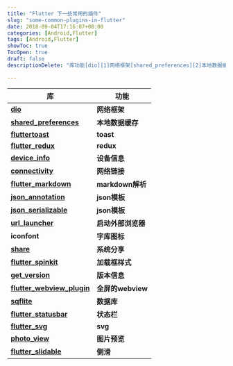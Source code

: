 ```yaml
---
title: "Flutter 下一些常用的插件"
slug: "some-common-plugins-in-flutter"
date: 2018-09-04T17:16:07+08:00
categories: [Android,Flutter]
tags: [Android,Flutter]
showToc: true
TocOpen: true
draft: false
descriptionDelete: "库功能[dio][1]网络框架[shared_preferences][2]本地数据缓存[fluttertoast]"

---
```

                
库 | 功能
-------- | ---
**[dio][1]**|**网络框架**
**[shared_preferences][2]**|**本地数据缓存**
**[fluttertoast][3]**|**toast**
**[flutter_redux][4]**|**redux**
**[device_info][5]**|**设备信息**
**[connectivity][6]**|**网络链接**
**[flutter_markdown][7]**|**markdown解析**
**[json_annotation][8]**|**json模板**
**[json_serializable][9]**|**json模板**
**[url_launcher][10]**|**启动外部浏览器**
**iconfont**|**字库图标**
**[share][11]**|**系统分享**
**[flutter_spinkit][12]**|**加载框样式**
**[get_version][13]**|**版本信息**
**[flutter_webview_plugin][14]**|**全屏的webview**
**[sqflite][15]**|**数据库**
**[flutter_statusbar][16]**|**状态栏**
**[flutter_svg][17]**|**svg**
**[photo_view][18]**|**图片预览**
**[flutter_slidable][19]**|**侧滑**


  [1]: https://pub.dartlang.org/packages/dio
  [2]: https://pub.dartlang.org/packages/shared_preferences
  [3]: https://pub.dartlang.org/packages/fluttertoast
  [4]: https://pub.dartlang.org/packages/flutter_redux
  [5]: https://pub.dartlang.org/packages/device_info
  [6]: https://pub.dartlang.org/packages/connectivity
  [7]: https://pub.dartlang.org/packages/flutter_markdown
  [8]: https://pub.dartlang.org/packages/json_annotation
  [9]: https://pub.dartlang.org/packages/json_serializable
  [10]: https://pub.dartlang.org/packages/url_launcher
  [11]: https://pub.dartlang.org/packages/share
  [12]: https://pub.dartlang.org/packages/flutter_spinkit
  [13]: https://pub.dartlang.org/packages/get_version
  [14]: https://pub.dartlang.org/packages/flutter_webview_plugin
  [15]: https://pub.dartlang.org/packages/sqflite
  [16]: https://pub.dartlang.org/packages/flutter_statusbar
  [17]: https://pub.dartlang.org/packages/flutter_svg
  [18]: https://pub.dartlang.org/packages/photo_view
  [19]: https://pub.dartlang.org/packages/flutter_slidable